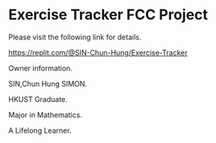 # Exercise Tracker FCC Project 

Please visit the following link for details. 

https://replit.com/@SIN-Chun-Hung/Exercise-Tracker

Owner information.

SIN,Chun Hung SIMON. 

HKUST Graduate. 

Major in Mathematics.

A Lifelong Learner.
